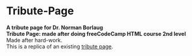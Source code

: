 # Tribute-Page
**A tribute page for Dr. Norman Borlaug**<br/>
**Tribute Page: made after doing freeCodeCamp HTML course 2nd level**<br/>
Made after hard-work.<br/>
This is a replica of an existing [tribute page](https://tribute-page.freecodecamp.rocks/).
